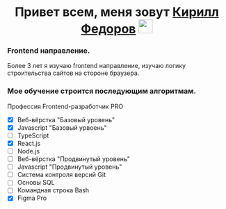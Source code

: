 <h1 align="center" >Привет всем,  меня зовут <a href="" target="_blank">Кирилл Федоров</a> 
<img src="https://github.com/blackcater/blackcater/raw/main/images/Hi.gif" height="32"/></h1>
<h3 align="left">Frontend направление.</h3>
<span align="left">Более 3 лет я изучаю frontend направление, изучаю логику строительства сайтов на стороне браузера.</span>

### Мое обучение строится последующим алгоритмам. 
Профессия Frontend-разработчик PRO
- [x] Веб-вёрстка "Базовый уровень"
- [x] Javascript "Базовый урвоень"
- [ ] TypeScript
- [x] React.js
- [ ] Node.js
- [ ] Веб-вёрстка "Продвинутый уровень"
- [ ] Javascript "Продвинутый уровень"
- [ ] Система контроля версий Git
- [ ] Основы SQL
- [ ] Командная строка Bash
- [x] Figma Pro

<!--
**kirfedorov/kirfedorov** is a ✨ _special_ ✨ repository because its `README.md` (this file) appears on your GitHub profile.

Here are some ideas to get you started:

- 🔭 I’m currently working on ...
- 🌱 I’m currently learning ...
- 👯 I’m looking to collaborate on ...
- 🤔 I’m looking for help with ...
- 💬 Ask me about ...
- 📫 How to reach me: ...
- 😄 Pronouns: ...
- ⚡ Fun fact: ...
-->
